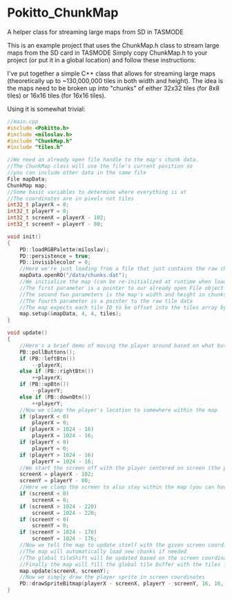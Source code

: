 # Pokitto_ChunkMap
A helper class for streaming large maps from SD in TASMODE

This is an example project that uses the ChunkMap.h class to stream large maps from the SD card in TASMODE
Simply copy ChunkMap.h to your project (or put it in a global location) and follow these instructions:

I've put together a simple C++ class that allows for streaming large maps (theoretically up to ~130,000,000 tiles in both width and height). The idea is the maps need to be broken up into "chunks" of either 32x32 tiles (for 8x8 tiles) or 16x16 tiles (for 16x16 tiles).

Using it is somewhat trivial:
```cpp
//main.cpp
#include <Pokitto.h>
#include <miloslav.h>
#include "ChunkMap.h"
#include "tiles.h"

//We need an already open file handle to the map's chunk data.
//The ChunkMap class will use the file's current position so
//you can include other data in the same file
File mapData;
ChunkMap map;
//Some basic variables to determine where everything is at
//The coordinates are in pixels not tiles
int32_t playerX = 0;
int32_t playerY = 0;
int32_t screenX = playerX - 102;
int32_t screenY = playerY - 80;

void init()
{
    PD::loadRGBPalette(miloslav);
    PD::persistence = true;
    PD::invisiblecolor = 0;
    //Here we're just loading from a file that just contains the raw chunk data
    mapData.openRO("/data/chunks.dat");
    //We initialize the map (can be re-initialized at runtime when loading a new map)
    //The first parameter is a pointer to our already open File object
    //The second two parameters is the map's width and height in chunks
    //The fourth parameter is a pointer to the raw tile data
    //The map expects each tile ID to be offset into the tiles array by the size of one tile (64 bytes for 8x8 tiles and 256 bytes for 16x16 tiles).
    map.setup(&mapData, 4, 4, tiles);
}

void update()
{
    //Here's a brief demo of moving the player around based on what buttons are being pressed
	PB::pollButtons();
	if (PB::leftBtn())
		--playerX;
	else if (PB::rightBtn())
		++playerX;
	if (PB::upBtn())
		--playerY;
	else if (PB::downBtn())
		++playerY;
    //Now we clamp the player's location to somewhere within the map
	if (playerX < 0)
		playerX = 0;
	if (playerX > 1024 - 16)
		playerX = 1024 - 16;
	if (playerY < 0)
		playerY = 0;
	if (playerY > 1024 - 16)
		playerY = 1024 - 16;
    //We start the screen off with the player centered on screen (the player is currently 16x16 pixels)
	screenX = playerX - 102;
	screenY = playerY - 80;
    //Here we clamp the screen to also stay within the map (you can have the screen go outside the map, but you'll need to manually call Pokitto::Display::drawTile for each tile outside the map)
	if (screenX < 0)
		screenX = 0;
	if (screenX > 1024 - 220)
		screenX = 1024 - 220;
	if (screenY < 0)
		screenY = 0;
	if (screenY > 1024 - 176)
		screenY = 1024 - 176;
    //Now we tell the map to update itself with the given screen coordinates
    //The map will automatically load new chunks if needed
    //The global tileShift will be updated based on the screen coordinates and the tile's size
    //Finally the map will fill the global tile buffer with the tiles from the chunks
	map.update(screenX, screenY);
    //Now we simply draw the player sprite in screen coordinates
	PD::drawSpriteBitmap(playerX - screenX, playerY - screenY, 16, 16, playerSprite);
}
```
